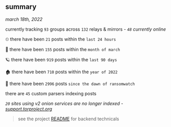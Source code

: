 
## summary
_march 18th, 2022_

currently tracking `93` groups across `132` relays & mirrors - _`48` currently online_

⏲ there have been `21` posts within the `last 24 hours`

🦈 there have been `155` posts within the `month of march`

🪐 there have been `919` posts within the `last 90 days`

🏚 there have been `710` posts within the `year of 2022`

🦕 there have been `2996` posts `since the dawn of ransomwatch`

there are `45` custom parsers indexing posts

_`20` sites using v2 onion services are no longer indexed - [support.torproject.org](https://support.torproject.org/onionservices/v2-deprecation/)_

> see the project [README](https://github.com/thetanz/ransomwatch#ransomwatch--) for backend technicals
